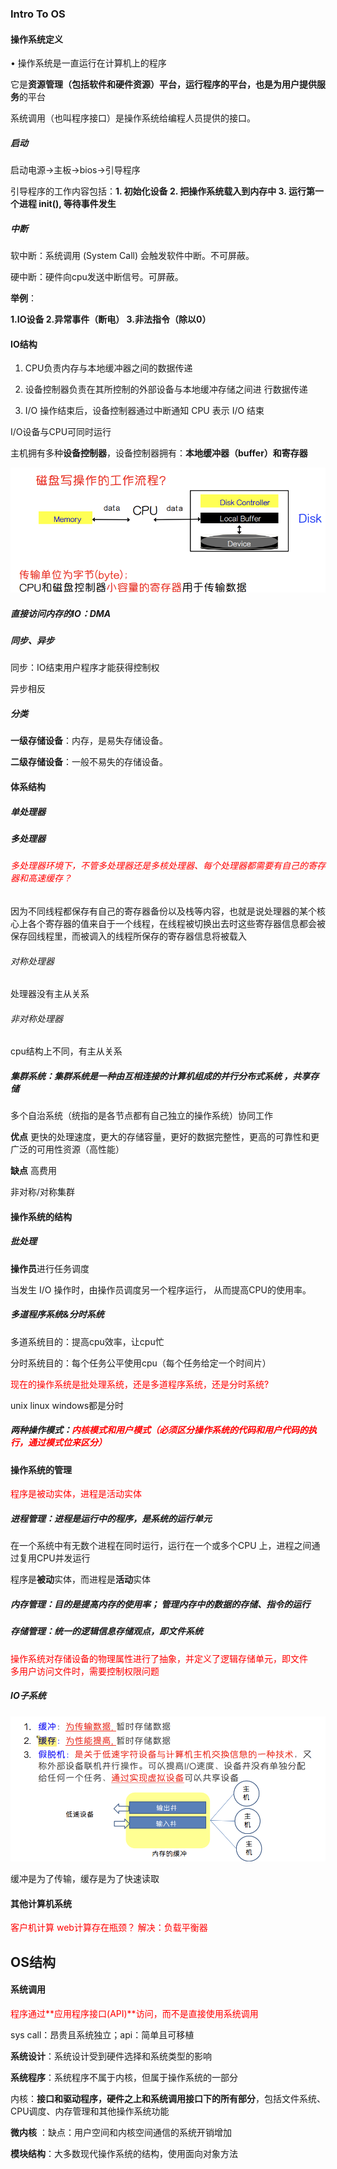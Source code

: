 ### Intro To OS

#### 操作系统定义

• 操作系统是一直运行在计算机上的程序

它是**资源管理（包括软件和硬件资源）**平台，**运行程序**的平台，也是为**用户提供服务**的平台

系统调用（也叫程序接口）是操作系统给编程人员提供的接口。

##### 启动

启动电源->主板->bios->引导程序

引导程序的工作内容包括：**1. 初始化设备 2. 把操作系统载入到内存中 3. 运行第一个进程 init(), 等待事件发生**

##### 中断

软中断：系统调用 (System Call) 会触发软件中断。不可屏蔽。

硬中断：硬件向cpu发送中断信号。可屏蔽。

**举例**：

**1.IO设备 2.异常事件（断电） 3.非法指令（除以0）**



#### IO结构

1. CPU负责内存与本地缓冲器之间的数据传递 

2. 设备控制器负责在其所控制的外部设备与本地缓冲存储之间进 行数据传递

3. I/O 操作结束后，设备控制器通过中断通知 CPU 表示 I/O 结束

   

I/O设备与CPU可同时运行

主机拥有多种**设备控制器**，设备控制器拥有：**本地缓冲器（buffer）和寄存器**

<img src="md_image\image-20220604162620657.png" alt="image-20220604162620657" style="zoom:67%;" />

##### 直接访问内存的IO：DMA

##### 同步、异步

同步：IO结束用户程序才能获得控制权

异步相反

##### 分类

**一级存储设备**：内存，是易失存储设备。

**二级存储设备**：一般不易失的存储设备。

#### 体系结构

##### 单处理器

##### 多处理器

###### <font color=red> 多处理器环境下，不管多处理器还是多核处理器、每个处理器都需要有自己的寄存器和高速缓存？</font>

因为不同线程都保存有自己的寄存器备份以及栈等内容，也就是说处理器的某个核心上各个寄存器的值来自于一个线程，在线程被切换出去时这些寄存器信息都会被保存回线程里，而被调入的线程所保存的寄存器信息将被载入

###### 对称处理器

处理器没有主从关系

###### 非对称处理器

cpu结构上不同，有主从关系

##### 集群系统：集群系统是一种由互相连接的计算机组成的并行分布式系统 ，共享存储

多个自治系统（统指的是各节点都有自己独立的操作系统）协同工作

**优点** 更快的处理速度，更大的存储容量，更好的数据完整性，更高的可靠性和更广泛的可用性资源（高性能）

**缺点** 高费用

非对称/对称集群

#### 操作系统的结构

##### 批处理

**操作员**进行任务调度

当发生 I/O 操作时，由操作员调度另一个程序运行， 从而提高CPU的使用率。

##### 多道程序系统&分时系统

多道系统目的：提高cpu效率，让cpu忙

分时系统目的：每个任务公平使用cpu（每个任务给定一个时间片）

<font color=red>现在的操作系统是批处理系统，还是多道程序系统，还是分时系统?</font>

unix linux windows都是分时

##### 两种操作模式：<font color=red>内核模式和用户模式（必须区分操作系统的代码和用户代码的执行，通过模式位来区分）</font>

#### 操作系统的管理

<font color=red>程序是被动实体，进程是活动实体</font>

##### 进程管理：进程是运行中的程序，是系统的运行单元

在一个系统中有无数个进程在同时运行，运行在一个或多个CPU 上，进程之间通过复用CPU并发运行

程序是**被动**实体，而进程是**活动**实体

##### 内存管理：目的是提高内存的使用率； 管理内存中的数据的存储、指令的运行

##### 存储管理：统一的逻辑信息存储观点，即文件系统

<font color=red>操作系统对存储设备的物理属性进行了抽象，并定义了逻辑存储单元，即文件<br>多用户访问文件时，需要控制权限问题</font>

##### IO子系统

<img src="md_image\image-20220604170909121.png" alt="image-20220604170909121" style="zoom:67%;" />

缓冲是为了传输，缓存是为了快速读取

#### 其他计算机系统

<font color=red> 客户机计算 web计算存在瓶颈？ 解决：负载平衡器 </font>

## OS结构

#### 系统调用

<font color=red>程序通过**应用程序接口(API)**访问，而不是直接使用系统调用</font>

sys call：昂贵且系统独立；api：简单且可移植

**系统设计**：系统设计受到硬件选择和系统类型的影响

**系统程序**：系统程序不属于内核，但属于操作系统的一部分

内核：**接口和驱动程序，硬件之上和系统调用接口下的所有部分**，包括文件系统、CPU调度、内存管理和其他操作系统功能

**微内核** ：缺点：用户空间和内核空间通信的系统开销增加

**模块结构**：大多数现代操作系统的结构，使用面向对象方法